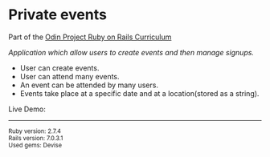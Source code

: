 # Private events

Part of the [Odin Project Ruby on Rails Curriculum](https://www.theodinproject.com/lessons/ruby-on-rails-private-events)

*Application which allow users to create events and then manage signups.*

- User can create events.
- User can attend many events.
- An event can be attended by many users.
- Events take place at a specific date and at a location(stored as a string).

Live Demo: 

<hr>
<sup>Ruby version: 2.7.4</sup><br>
<sup>Rails version: 7.0.3.1</sup><br>
<sup>Used gems: Devise</sup><br>
